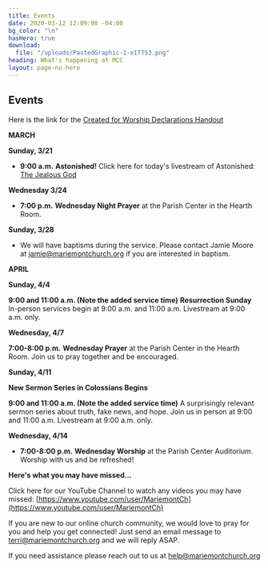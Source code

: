 ```yaml
---
title: Events
date: 2020-03-12 12:09:00 -04:00
bg_color: "\n"
hasHero: true
download:
  file: "/uploads/PastedGraphic-1-e17753.png"
heading: What's happening at MCC
layout: page-no-hero
---
```


## Events

Here is the link for the [Created for Worship Declarations Handout](https://drive.google.com/file/d/1bCTQeDUK1bBI30rwqdyiVlecur89yNSl/view?usp=sharing)

**MARCH**

**Sunday, 3/21**

* **9:00 a.m.** **Astonished!**
Click here for today's livestream of Astonished: [The Jealous God ](https://youtu.be/GDX46QAygMo)

**Wednesday 3/24** 

* **7:00 p.m.** **Wednesday Night Prayer** at the Parish Center in the Hearth Room.

**Sunday, 3/28**

* We will have baptisms during the service. Please contact Jamie Moore at jamie@mariemontchurch.org if you are interested in baptism.

**APRIL**

**Sunday, 4/4**

**9:00 and 11:00 a.m. (Note the added service time)**
**Resurrection Sunday** In-person services begin at 9:00 a.m. and 11:00 a.m. Livestream at 9:00 a.m. only.

**Wednesday, 4/7**

**7:00-8:00 p.m.** **Wednesday Prayer** at the Parish Center in the Hearth Room. Join us to pray together and be encouraged.

**Sunday, 4/11**

**New Sermon Series in Colossians Begins** 

**9:00 and 11:00 a.m. (Note the added service time)** 
A surprisingly relevant sermon series about truth, fake news, and hope. Join us in person at 9:00 and 11:00 a.m. Livestream at 9:00 a.m. only.

**Wednesday, 4/14**

* **7:00-8:00 p.m.** **Wednesday Worship** at the Parish Center Auditorium.  Worship with us and be refreshed!

**Here's what you may have missed...**

Click here for our YouTube Channel to watch any videos you may have missed:
[https://www.youtube.com/user/MariemontCh](https://www.youtube.com/user/MariemontCh)

If you are new to our online church community, we would love to pray for you and help you get connected! Just send an email message to [terri@mariemontchurch.org](http://terri@mariemontchurch.org) and we will reply ASAP.

If you need assistance please reach out to us at [help@mariemontchurch.org](http://help@mariemontchurch.org)

